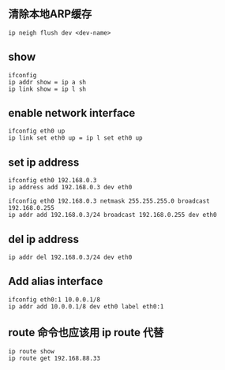 ## 清除本地ARP缓存
```
ip neigh flush dev <dev-name>
```

## show
```
ifconfig
ip addr show = ip a sh
ip link show = ip l sh
```

## enable network interface
```
ifconfig eth0 up
ip link set eth0 up = ip l set eth0 up
```
## set ip address
```
ifconfig eth0 192.168.0.3
ip address add 192.168.0.3 dev eth0

ifconfig eth0 192.168.0.3 netmask 255.255.255.0 broadcast 192.168.0.255
ip addr add 192.168.0.3/24 broadcast 192.168.0.255 dev eth0
```

## del ip address
```
ip addr del 192.168.0.3/24 dev eth0
```

## Add alias interface
```
ifconfig eth0:1 10.0.0.1/8
ip addr add 10.0.0.1/8 dev eth0 label eth0:1
```

## route 命令也应该用 ip route 代替
```
ip route show
ip route get 192.168.88.33
```
